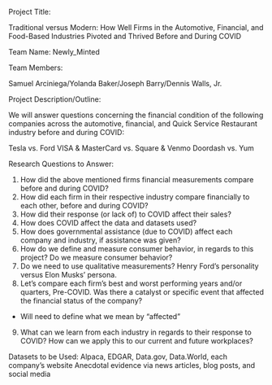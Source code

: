 Project Title:

Traditional versus Modern: How Well Firms in the Automotive, Financial, and Food-Based Industries Pivoted and Thrived Before and During COVID

Team Name:
Newly_Minted

Team Members:

Samuel Arciniega/Yolanda Baker/Joseph Barry/Dennis Walls, Jr. 

Project Description/Outline:

We will answer questions concerning the financial condition of the following companies across the automotive, financial, and Quick Service Restaurant industry before and during COVID:

Tesla vs. Ford
VISA & MasterCard  vs. Square & Venmo
Doordash vs. Yum

Research Questions to Answer: 

1. How did the above mentioned firms financial measurements compare before and during COVID?
2. How did each firm in their respective industry compare financially to each other, before and during COVID?
3. How did their response (or lack of) to COVID affect their sales?
4. How does COVID affect the data and datasets used?
5. How does governmental assistance (due to COVID) affect each company and industry, if assistance was given?
6. How do we define and measure consumer behavior, in regards to this project? Do we measure consumer behavior?
7. Do we need to use qualitative measurements? Henry Ford’s personality versus Elon Musks’ persona. 
8. Let’s compare each firm’s best and worst performing years and/or quarters, Pre-COVID. Was there a catalyst or specific event that affected the financial status of the company?
- Will need to define what we mean by “affected”
9. What can we learn from each industry in regards to their response to COVID? How can we apply this to our current and future workplaces?

Datasets to be Used:
Alpaca, EDGAR, Data.gov, Data.World, each company’s website
Anecdotal evidence via news articles, blog posts, and social media	
